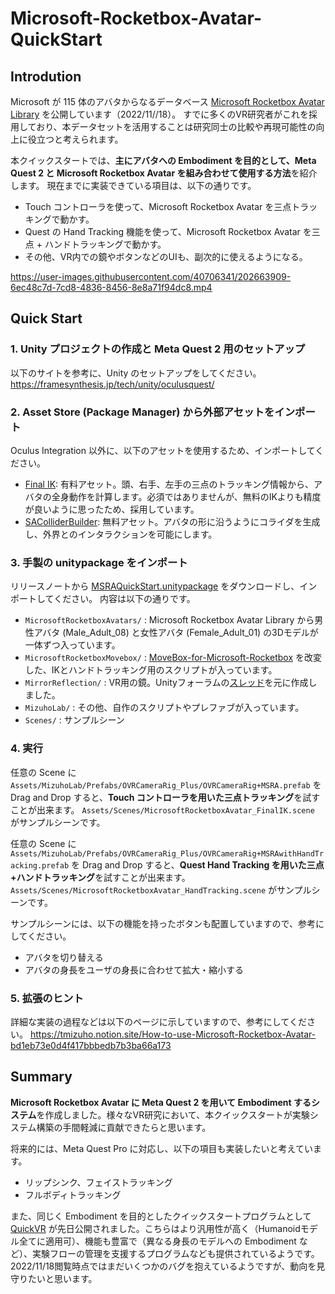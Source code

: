 # Microsoft-Rocketbox-Avatar-QuickStart

## Introdution
Microsoft が 115 体のアバタからなるデータベース [Microsoft Rocketbox Avatar Library](https://github.com/microsoft/Microsoft-Rocketbox) を公開しています（2022/11//18）。
すでに多くのVR研究者がこれを採用しており、本データセットを活用することは研究同士の比較や再現可能性の向上に役立つと考えられます。

本クイックスタートでは、**主にアバタへの Embodiment を目的として、Meta Quest 2 と Microsoft Rocketbox Avatar を組み合わせて使用する方法**を紹介します。
現在までに実装できている項目は、以下の通りです。

- Touch コントローラを使って、Microsoft Rocketbox Avatar を三点トラッキングで動かす。
- Quest の Hand Tracking 機能を使って、Microsoft Rocketbox Avatar を三点 + ハンドトラッキングで動かす。
- その他、VR内での鏡やボタンなどのUIも、副次的に使えるようになる。

https://user-images.githubusercontent.com/40706341/202663909-6ec48c7d-7cd8-4836-8456-8e8a71f94dc8.mp4

## Quick Start
### 1. Unity プロジェクトの作成と Meta Quest 2 用のセットアップ
以下のサイトを参考に、Unity のセットアップをしてください。
https://framesynthesis.jp/tech/unity/oculusquest/

### 2. Asset Store (Package Manager) から外部アセットをインポート
Oculus Integration 以外に、以下のアセットを使用するため、インポートしてください。

- [Final IK](https://assetstore.unity.com/packages/tools/animation/final-ik-14290): 有料アセット。頭、右手、左手の三点のトラッキング情報から、アバタの全身動作を計算します。必須ではありませんが、無料のIKよりも精度が良いように思ったため、採用しています。
- [SAColliderBuilder](https://assetstore.unity.com/packages/tools/sacolliderbuilder-15058): 無料アセット。アバタの形に沿うようにコライダを生成し、外界とのインタラクションを可能にします。

### 3. 手製の unitypackage をインポート
リリースノートから [MSRAQuickStart.unitypackage](https://github.com/Takato1412/Microsoft-Rocketbox-Avatar-QuickStart/releases/tag/v2022.0805) をダウンロードし、インポートしてください。
内容は以下の通りです。
- `MicrosoftRocketboxAvatars/` : Microsoft Rocketbox Avatar Library から男性アバタ (Male_Adult_08) と女性アバタ (Female_Adult_01) の3Dモデルが一体ずつ入っています。
- `MicrosoftRocketboxMovebox/` : [MoveBox-for-Microsoft-Rocketbox](https://github.com/microsoft/MoveBox-for-Microsoft-Rocketbox) を改変した、IKとハンドトラッキング用のスクリプトが入っています。
- `MirrorReflection/` : VR用の鏡。Unityフォーラムの[スレッド](https://forum.unity.com/threads/mirror-reflections-in-vr.416728/)を元に作成しました。
- `MizuhoLab/` : その他、自作のスクリプトやプレファブが入っています。
- `Scenes/` : サンプルシーン

### 4. 実行
任意の Scene に `Assets/MizuhoLab/Prefabs/OVRCameraRig_Plus/OVRCameraRig+MSRA.prefab` を Drag and Drop すると、**Touch コントローラを用いた三点トラッキング**を試すことが出来ます。
`Assets/Scenes/MicrosoftRocketboxAvatar_FinalIK.scene` がサンプルシーンです。

任意の Scene に `Assets/MizuhoLab/Prefabs/OVRCameraRig_Plus/OVRCameraRig+MSRAwithHandTracking.prefab` を Drag and Drop すると、**Quest Hand Tracking を用いた三点+ハンドトラッキング**を試すことが出来ます。
`Assets/Scenes/MicrosoftRocketboxAvatar_HandTracking.scene` がサンプルシーンです。

サンプルシーンには、以下の機能を持ったボタンも配置していますので、参考にしてください。
- アバタを切り替える
- アバタの身長をユーザの身長に合わせて拡大・縮小する

### 5. 拡張のヒント
詳細な実装の過程などは以下のページに示していますので、参考にしてください。
https://tmizuho.notion.site/How-to-use-Microsoft-Rocketbox-Avatar-bd1eb73e0d4f417bbbedb7b3ba66a173

## Summary
**Microsoft Rocketbox Avatar に Meta Quest 2 を用いて Embodiment するシステム**を作成しました。様々なVR研究において、本クイックスタートが実験システム構築の手間軽減に貢献できたらと思います。

将来的には、Meta Quest Pro に対応し、以下の項目も実装したいと考えています。
- リップシンク、フェイストラッキング
- フルボディトラッキング

また、同じく Embodiment を目的としたクイックスタートプログラムとして [QuickVR](https://github.com/eventlab-projects/com.quickvr.quickbase) が先日公開されました。こちらはより汎用性が高く（Humanoidモデル全てに適用可）、機能も豊富で（異なる身長のモデルへの Embodiment など）、実験フローの管理を支援するプログラムなども提供されているようです。2022/11/18閲覧時点ではまだいくつかのバグを抱えているようですが、動向を見守りたいと思います。
